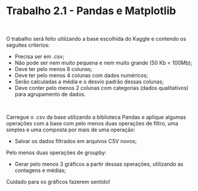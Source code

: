 <h1>Trabalho 2.1 - Pandas e Matplotlib</h1><br>
<p>O trabalho será feito utilizando a base escolhida do Kaggle e contendo os seguites criterios:</p>
<ul>
  <li>Precisa ser em .csv;</li>
  <li>Não pode ser nem muito pequena e nem muito grande (50 Kb < 100Mb);</li>
  <li>Deve ter pelo menos 8 colunas;</li>
  <li>Deve ter pelo menos 4 colunas com dados numéricos;</li>
  <li>Serão calculadas a média e o desvio padrão dessas colunas;</li>
  <li>Deve conter pelo menos 2 colunas com categorias (dados qualitativos) para agrupamento de dados.</li>
</ul>
<br>
<p>
  Carregue o .csv da base utilizando a biblioteca Pandas e aplique algumas operações com a base com pelo menos duas operações de filtro, uma simples e uma composta por mais de uma operação:
  </p>

  <ul>
    <li>Salvar os dados filtrados em arquivos CSV novos;</li>
  </ul>
  
  <p>Pelo menos duas operações de groupby:</p>
  <ul>
    <li>Gerar pelo menos 3 gráficos a partir dessas operações, utilizando as contagens e médias;</li>
  </ul>
<p>Cuidado para os gráficos fazerem sentido!</p>







